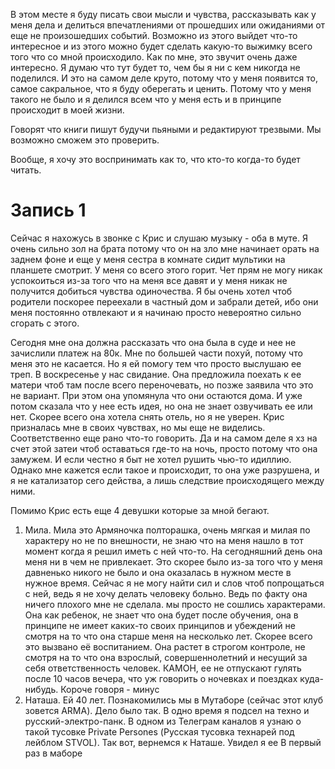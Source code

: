 
В этом месте я буду писать свои мысли и чувства, рассказывать как у меня дела и делиться впечатлениями от прошедших или ожиданиями от еще не произошедших событий. Возможно из этого выйдет что-то интересное и из этого можно будет сделать какую-то выжимку всего того что со мной происходило. Как по мне, это звучит очень даже интересно.
Я думаю что тут будет то, чем бы я ни с кем никогда не поделился. И это на самом деле круто, потому что у меня появится то, самое сакральное, что я буду оберегать и ценить. Потому что у меня такого не было и я делился всем что у меня есть и в принципе происходит в моей жизни.

Говорят что книги пишут будучи пьяными и редактируют трезвыми. Мы возможно сможем это проверить.

Вообще, я хочу это воспринимать как то, что кто-то когда-то будет читать.

# Запись 1

Сейчас я нахожусь в звонке с Крис и слушаю музыку - оба в муте. Я очень сильно зол на брата потому что он на зло мне начинает орать на заднем фоне и еще у меня сестра в комнате сидит мультики на планшете смотрит. У меня со всего этого горит. Чет прям не могу никак успокоиться из-за того что на меня все давят и у меня никак не получится добиться чувства одиночества. Я бы очень хотел чтоб родители поскорее переехали в частный дом и забрали детей, ибо они меня постоянно отвлекают и я начинаю просто невероятно сильно сгорать с этого.

Сегодня мне она должна рассказать что она была в суде и нее не зачислили платеж на 80к. Мне  по большей части похуй, потому что меня это не касается. Но я ей помогу тем что просто выслушаю ее треп. В воскресенье у нас свидание. Она предложила поехать к ее матери чтоб там после всего переночевать, но позже заявила что это не вариант. При этом она упомянула что они остаются дома. И уже потом сказала что у нее есть идея, но она не знает озвучивать ее или нет. Скорее всего она хотела снять отель, но я не уверен. Крис призналась мне в своих чувствах, но мы еще не виделись. Соответственно еще рано что-то говорить. Да и на самом деле я хз на счет этой затеи чтоб оставаться где-то на ночь, просто потому что она замужем. И если честно я быт не хотел рушить чью-то идиллию. Однако мне кажется если такое и происходит, то она уже разрушена, и я не катализатор сего действа, а лишь следствие происходящего между ними. 

Помимо Крис есть еще 4 девушки которые за мной бегают. 

1. Мила. Мила это Армяночка полторашка, очень мягкая и милая по характеру но не по внешности, не знаю что на меня нашло в тот момент когда я решил иметь с ней что-то. На сегодняшний день она меня ни в чем не привлекает. Это скорее было из-за того что у меня давненько никого не было и она оказалась в нужном месте в нужное время. Сейчас я не могу найти сил и слов чтоб попрощаться с ней, ведь я не хочу делать человеку больно. Ведь по факту она ничего плохого мне не сделала. мы просто не сошлись характерами. Она как ребенок, не знает что она будет после обучения, она в принципе не имеет каких-то своих принципов и убеждений не смотря на то что она старше меня на несколько лет. Скорее всего это вызвано её воспитанием. Она растет в строгом контроле, не смотря на то что она взрослый, совершеннолетний и несущий за себя ответственность человек. КАМОН, ее не отпускают гулять после 10 часов вечера, что уж говорить о ночевках и поездках куда-нибудь. Короче говоря - минус
2. Наташа. Ей 40 лет. Познакомились мы в Мутаборе (сейчас этот клуб зовется ARMA). Дело было так. В одно время я подсел на техно и русский-электро-панк. В одном из Телеграм каналов я узнаю о такой тусовке Private Persones (Русская тусовка технарей под лейблом STVOL). Так вот, вернемся к Наташе. Увидел я ее В первый раз в маборе

